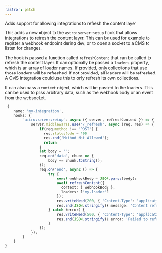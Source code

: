 ```yaml
---
'astro': patch
---
```


Adds support for allowing integrations to refresh the content layer

This adds a new object to the `astro:server:setup` hook that allows integrations to refresh the content layer. This can be used for example to register a webhook endpoint during dev, or to open a socket to a CMS to listen for changes.

The hook is passed a function called `refreshContent` that can be called to refresh the content layer. It can optionally be passed a `loaders` property, which is an array of loader names. If provided, only collections that use those loaders will be refreshed. If not provided, all loaders will be refreshed. A CMS integration could use this to only refresh its own collections.

It can also pass a `context` object, which will be passed to the loaders. This can be used to pass arbitrary data, such as the webhook body or an event from the websocket.

```ts
 {
    name: 'my-integration',
    hooks: {
        'astro:server:setup': async ({ server, refreshContent }) => {
            server.middlewares.use('/_refresh', async (req, res) => {
                if(req.method !== 'POST') {
                  res.statusCode = 405
                  res.end('Method Not Allowed');
                  return
                }
                let body = '';
                req.on('data', chunk => {
                    body += chunk.toString();
                });
                req.on('end', async () => {
                    try {
                        const webhookBody = JSON.parse(body);
                        await refreshContent({
                          context: { webhookBody },
                          loaders: ['my-loader']
                        });
                        res.writeHead(200, { 'Content-Type': 'application/json' });
                        res.end(JSON.stringify({ message: 'Content refreshed successfully' }));
                    } catch (error) {
                        res.writeHead(500, { 'Content-Type': 'application/json' });
                        res.end(JSON.stringify({ error: 'Failed to refresh content: ' + error.message }));
                    }
                });
            });
        }
    }
}
```

